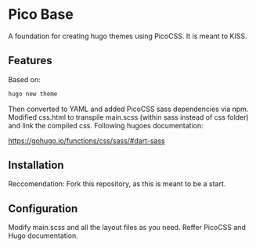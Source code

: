 # Pico Base
A foundation for creating hugo themes using PicoCSS. It is meant to KISS.

## Features
Based on:
```bash
hugo new theme
```
Then converted to YAML and added PicoCSS sass dependencies via npm.
Modified css.html to transpile main.scss (within sass instead of css folder) and link the compiled css. Following hugoes documentation:

https://gohugo.io/functions/css/sass/#dart-sass

## Installation
Reccomendation: Fork this repository, as this is meant to be a start.

## Configuration
Modify main.scss and all the layout files as you need. Reffer PicoCSS and Hugo documentation.
